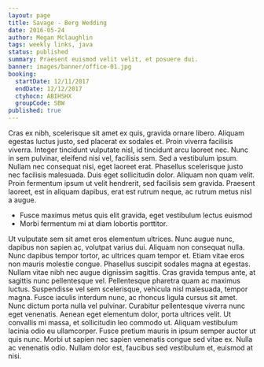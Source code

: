 ```yaml
---
layout: page
title: Savage - Berg Wedding
date: 2016-05-24
author: Megan Mclaughlin
tags: weekly links, java
status: published
summary: Praesent euismod velit velit, et posuere dui.
banner: images/banner/office-01.jpg
booking:
  startDate: 12/11/2017
  endDate: 12/12/2017
  ctyhocn: ABIHSHX
  groupCode: SBW
published: true
---
```

Cras ex nibh, scelerisque sit amet ex quis, gravida ornare libero. Aliquam egestas luctus justo, sed placerat ex sodales et. Proin viverra facilisis viverra. Integer tincidunt vulputate nisl, id tincidunt arcu laoreet nec. Nunc in sem pulvinar, eleifend nisi vel, facilisis sem. Sed a vestibulum ipsum. Nullam nec consequat nisi, eget laoreet erat. Phasellus scelerisque justo nec facilisis malesuada. Duis eget sollicitudin dolor. Aliquam non quam velit. Proin fermentum ipsum ut velit hendrerit, sed facilisis sem gravida. Praesent laoreet, est in aliquam dapibus, erat est rutrum neque, ac rutrum metus nisl a augue.

* Fusce maximus metus quis elit gravida, eget vestibulum lectus euismod
* Morbi fermentum mi at diam lobortis porttitor.

Ut vulputate sem sit amet eros elementum ultrices. Nunc augue nunc, dapibus non sapien ac, volutpat varius dui. Aliquam non consequat nulla. Nunc dapibus tempor tortor, ac ultrices quam tempor et. Etiam vitae eros non mauris molestie congue. Phasellus suscipit sodales magna at egestas. Nullam vitae nibh nec augue dignissim sagittis. Cras gravida tempus ante, at sagittis nunc pellentesque vel. Pellentesque pharetra quam ac maximus luctus. Suspendisse vel sem scelerisque, vehicula nisl malesuada, tempor magna. Fusce iaculis interdum nunc, ac rhoncus ligula cursus sit amet. Nunc dictum porta nulla vel pulvinar.
Curabitur pellentesque viverra nunc eget venenatis. Aenean eget elementum dolor, porta ultrices velit. Ut convallis mi massa, et sollicitudin leo commodo ut. Aliquam vestibulum lacinia odio eu ullamcorper. Fusce pretium mauris in ipsum semper auctor ut quis nunc. Morbi ut sapien nec sapien venenatis congue sed vitae ex. Nulla ac venenatis odio. Nullam dolor est, faucibus sed vestibulum et, euismod at nisi.
